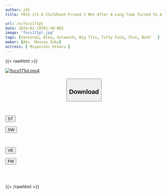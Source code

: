 ```yaml
---
author: j91
title: FOCS-171 A Childhood Friend I Met After A Long Time Turned To A Beautiful Girl With A Big Boobs And Erotic Beauty. I Couldn't Resist The Periscope Titjob From The Protrusion Of The Bathtub, So I Hid From My Parents And Had Sweet Lovemaking Sex With Hikaru Miyanishi.

url: /v/focs171pl
date: 2024-01-19T01:30:00Z
image: "focs171pl.jpg"
tags: [Censored, Blow, Solowork, Big Tits, Titty Fuck, Slut, Bath	]
maker: [Abc- Mousou Zoku]
actress: [ Miyanishi Hikaru ]
---
```



{{< rawhtml >}}

<div class="video" data-videoid="W1mxr2ylD7cbK9k">
    <a href="javascript:;">
        <img src="/v/focs171pl/focs171pl.jpg" width="WIDTH" height="HEIGHT" alt="focs171pl.mp4" loading="lazy">
    </a>
</div>

<script type="text/javascript" src="https://j91.asia/asset/on-demand-st.js"></script>

<br>
  <link rel="stylesheet" href="https://j91.asia/asset/bs5.css">
  
  <center>
  <button class="btn btn-primary" type="button" data-bs-toggle="collapse" data-bs-target=".multi-collapse" aria-expanded="false" aria-controls="multiCollapseExample1 multiCollapseExample2"><h2>Download</h2></button></center>
</p>
<div class="row">
  <div class="col">
    <div class="collapse multi-collapse" id="multiCollapseExample1">
      <div class="card card-body">
	      	      <br>
<div class="buttons">  
<p><a href="https://streamtape.to/v/W1mxr2ylD7cbK9k" target="_blank"><button class="btn-hover color-3"><i class="fa fa-download"></i> ST</button></a></p>
<p><a href="https://flaswish.com/ok8h9fyhueh9" target="_blank"><button class="btn-hover color-2"><i class="fa fa-download"></i> SW</button></a></p></div>
    </div>
  </div>
</div>
  <div class="col">
    <div class="collapse multi-collapse" id="multiCollapseExample2">
      <div class="card card-body">
	      <br>
<div class="buttons">
<p><a href="javascript:;" target="_blank"><button class="btn-hover color-9"><i class="fa fa-download"></i> VE</button></a></p>
<p><a href="javascript:;" target="_blank"><button class="btn-hover color-8"><i class="fa fa-download"></i> FM</button></a></p></div>
<br><br>
      </div>
    </div>
  </div>
</div>

{{< /rawhtml >}}